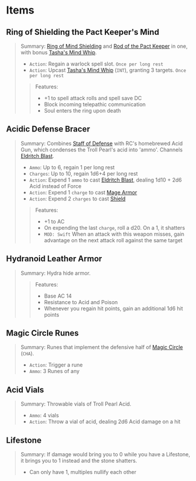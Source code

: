 # Items

## Ring of Shielding the Pact Keeper's Mind
>Summary: [Ring of Mind Shielding](http://dnd5e.wikidot.com/wondrous-items:ring-of-mind-shielding) and [Rod of the Pact Keeper](http://dnd5e.wikidot.com/wondrous-items:rod-of-the-pact-keeper) in one, with bonus [Tasha's Mind Whip](http://dnd5e.wikidot.com/spell:tashas-mind-whip).
>- `Action`: Regain a warlock spell slot. `Once per long rest`
>- `Action`: Upcast [Tasha's Mind Whip](http://dnd5e.wikidot.com/spell:tashas-mind-whip) (`INT`), granting 3 targets. `Once per long rest`
>>Features:
>>- +1 to spell attack rolls and spell save DC
>>- Block incoming telepathic communication
>>- Soul enters the ring upon death

## Acidic Defense Bracer
>Summary: Combines [Staff of Defense](http://dnd5e.wikidot.com/wondrous-items:staff-of-defense) with RC's homebrewed Acid Gun, which condenses the Troll Pearl's acid into 'ammo'. Channels [Eldritch Blast](http://dnd5e.wikidot.com/spell:eldritch-blast).
>- `Ammo`: Up to 6, regain 1 per long rest
>- `Charges`: Up to 10, regain 1d6+4 per long rest
>- `Action`: Expend 1 `ammo` to cast [Eldritch Blast](http://dnd5e.wikidot.com/spell:eldritch-blast), dealing 1d10 + 2d6 Acid instead of Force
>- `Action`: Expend 1 `charge` to cast [Mage Armor](https://dnd5e.wikidot.com/spell:mage-armor)
>- `Action`: Expend 2 `charges` to cast [Shield](https://dnd5e.wikidot.com/spell:shield)
>>Features:
>>- +1 to AC
>>- On expending the last `charge`, roll a d20. On a 1, it shatters
>>- `MOD: Swift` When an attack with this weapon misses, gain advantage on the next attack roll against the same target

## Hydranoid Leather Armor
>Summary: Hydra hide armor.
>>Features:
>>- Base AC 14
>>- Resistance to Acid and Poison
>>- Whenever you regain hit points, gain an additional 1d6 hit points

## Magic Circle Runes
>Summary: Runes that implement the defensive half of [Magic Circle](http://dnd5e.wikidot.com/spell:magic-circle) (`CHA`).
>- `Action`: Trigger a rune
>- `Ammo`: 3 Runes of any

## Acid Vials
>Summary: Throwable vials of Troll Pearl Acid.
>- `Ammo`: 4 vials
>- `Action`: Throw a vial of acid, dealing 2d6 Acid damage on a hit

## Lifestone
>Summary: If damage would bring you to 0 while you have a Lifestone, it brings you to 1 instead and the stone shatters.
>- Can only have 1, multiples nullify each other
